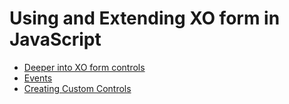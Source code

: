 # Using and Extending XO form in JavaScript

- [Deeper into XO form controls](./controls/controls-advanced.md)
- [Events](./events.md)
- [Creating Custom Controls](./controls/building-controls.md)